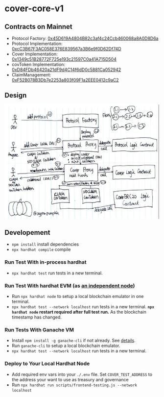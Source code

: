 # cover-core-v1

## Contracts on Mainnet
* Protocol Factory: [0x45D619A4804B82c3af4c24Ccb460068a8A0D8D6a](https://etherscan.io/address/0xedfC81Bf63527337cD2193925f9C0cF2D537AccA#code)
* Protocol Implementation: [0xcC3B67F3AC058E376E839567a3B6e9f0D62Df74D](https://etherscan.io/address/0xb6886B2C3537673941E4EAd63b95EaCb47173f6A#code)
* Cover Implementation: [0x1349c51B28772F725e193c21597C0a41A715D504](https://etherscan.io/address/0xcB0900D9307Da7FD4e000A9093f24Ce25D937D42#code)
* covToken Implementation: [0xD84FDb46420a21dF9d4C14f6dD0c5881Ca052942](https://etherscan.io/address/0xd18124029b167E03BBAaB8D5d6Fbb646aE020e1d#code)
* ClaimManagement: [0xF52B078B3Db7e2253a803f09F1a2EEE0412c9aC2](https://etherscan.io/address/0xd33F2e0173Fd0aE2A64B208A7BD16bcdc68bC862#code)

## Design
![cover core design](https://github.com/COVERProtocol/cover-core-v1/blob/main/cover_core_v1_design.jpg)

## Developement
* `npm install` install dependencies
* `npx hardhat compile` compile

### Run Test With in-process hardhat
* `npx hardhat test` run tests in a new terminal.

### Run Test With hardhat EVM (as [an independent node](https://hardhat.dev/hardhat-evm/#connecting-to-hardhat-evm-from-wallets-and-other-software))
* Run `npx hardhat node` to setup a local blockchain emulator in one terminal.
* `npx hardhat test --network localhost` run tests in a new terminal.
 **`npx hardhat node` restart required after full test run.** As the blockchain timestamp has changed.


### Run Tests With Ganache VM
* Install `npm install -g ganache-cli` if not already. See [details](https://docs.nethereum.com/en/latest/ethereum-and-clients/ganache-cli/).
* Run `ganache-cli` to setup a local blockchain emulator.
* `npx hardhat test --network localhost` run tests in a new terminal.

### Deploy to Your Local Hardhat Node
* Add required env vars into your `./.env` file. Set `COVER_TEST_ADDRESS` to the address your want to use as treasury and governance
* Run `npx hardhat run scripts/frontend-testing.js --network localhost`
